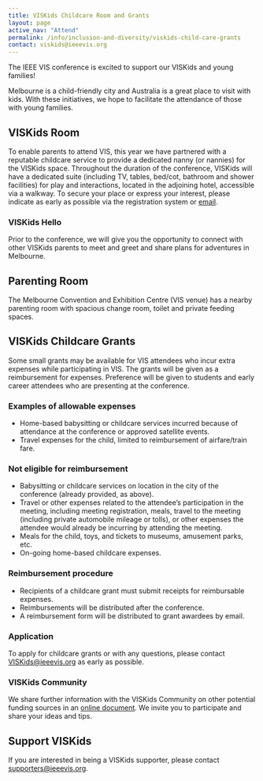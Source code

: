 ```yaml
---
title: VISKids Childcare Room and Grants
layout: page
active_nav: "Attend"
permalink: /info/inclusion-and-diversity/viskids-child-care-grants
contact: viskids@ieeevis.org
---
```


The IEEE VIS conference is excited to support our VISKids and young families!  

Melbourne is a child-friendly city and Australia is a great place to visit with kids.  With these initiatives, we hope to facilitate the attendance of those with young families.

## VISKids Room
To enable parents to attend VIS, this year we have partnered with a reputable childcare service to provide a dedicated nanny (or nannies) for the VISKids space. Throughout the duration of the conference, VISKids will have a dedicated suite (including TV, tables, bed/cot, bathroom and shower facilities) for play and interactions, located in the adjoining hotel, accessible via a walkway.  To secure your place or express your interest, please indicate as early as possible via the registration system or [email](mailto:VISKids@ieeevis.org).

### VISKids Hello
Prior to the conference, we will give you the opportunity to connect with other VISKids parents to meet and greet and share plans for adventures in Melbourne. 

## Parenting Room

The Melbourne Convention and Exhibition Centre (VIS venue) has a nearby parenting room with spacious change room, toilet and private feeding spaces.

## VISKids Childcare Grants

Some small grants may be available for VIS attendees who incur extra expenses while participating in VIS. The grants will be given as a reimbursement for expenses. Preference will be given to students and early career attendees who are presenting at the conference.
 
### Examples of allowable expenses

* Home-based babysitting or childcare services incurred because of
  attendance at the conference or approved satellite events.
* Travel expenses for the child, limited to reimbursement of
  airfare/train fare.

### Not eligible for reimbursement

* Babysitting or childcare services on location in the city of the
  conference (already provided, as above).
* Travel or other expenses related to the attendee’s participation in
  the meeting, including meeting registration, meals, travel to the
  meeting (including private automobile mileage or tolls), or other
  expenses the attendee would already be incurring by attending the
  meeting. 
* Meals for the child, toys, and tickets to museums, amusement parks,
  etc.
* On-going home-based childcare expenses.

### Reimbursement procedure

* Recipients of a childcare grant must submit receipts for
  reimbursable expenses.
* Reimbursements will be distributed after the conference.
* A reimbursement form will be distributed to grant awardees by email.

### Application 

To apply for childcare grants or with any questions, please contact [VISKids@ieeevis.org](mailto:VISKids@ieeevis.org) as early as possible.

### VISKids Community
We share further information with the VISKids Community on other potential funding sources in an [online document](https://docs.google.com/document/d/1S5nkD4exOvY2hDn747RXfVjJCype4Co5iKYAutsT2WY/edit?usp=sharing). We invite you to participate and share your ideas and tips.

 
## Support VISKids

If you are interested in being a VISKids supporter, please contact [supporters@ieeevis.org](mailto:supporters@ieeevis.org).



